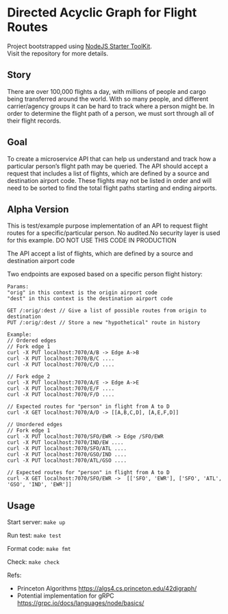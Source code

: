 # Directed Acyclic Graph for Flight Routes

Project bootstrapped using [NodeJS Starter ToolKit](https://github.com/vitorsalgado/create-nodejs-ts).  
Visit the repository for more details.

## Story

There are over 100,000 flights a day, with millions of people and cargo being transferred around the world. With so many people, and different carrier/agency groups it can be hard to track where a person might be. In order to determine the flight path of a person, we must sort through all of their flight records.

## Goal

To create a microservice API that can help us understand and track how a particular person’s flight path may be queried. The API should accept a request that includes a list of flights, which are defined by a source and destination airport code. These flights may not be listed in order and will need to be sorted to find the total flight paths starting and ending airports.

## Alpha Version

This is test/example purpose implementation of an API
to request flight routes for a specific/particular person.
No audited.No security layer is used for this example.
DO NOT USE THIS CODE IN PRODUCTION

The API accept a list of flights, which are defined by a source and destination airport code

Two endpoints are exposed based on a specific person flight history:

```
Params:
"orig" in this context is the origin airport code
"dest" in this context is the destination airport code

GET /:orig/:dest // Give a list of possible routes from origin to destination
PUT /:orig/:dest // Store a new "hypothetical" route in history

Example:
// Ordered edges
// Fork edge 1
curl -X PUT localhost:7070/A/B -> Edge A->B
curl -X PUT localhost:7070/B/C ....
curl -X PUT localhost:7070/C/D ....

// Fork edge 2
curl -X PUT localhost:7070/A/E -> Edge A->E
curl -X PUT localhost:7070/E/F ....
curl -X PUT localhost:7070/F/D ....

// Expected routes for "person" in flight from A to D
curl -X GET localhost:7070/A/D -> [[A,B,C,D], [A,E,F,D]]

// Unordered edges
// Fork edge 1
curl -X PUT localhost:7070/SFO/EWR -> Edge /SFO/EWR
curl -X PUT localhost:7070/IND/EW ....
curl -X PUT localhost:7070/SFO/ATL ....
curl -X PUT localhost:7070/GSO/IND ....
curl -X PUT localhost:7070/ATL/GSO ....

// Expected routes for "person" in flight from A to D
curl -X GET localhost:7070/SFO/EWR ->  [['SFO', 'EWR'], ['SFO', 'ATL', 'GSO', 'IND', 'EWR']]
``` 

## Usage

Start server: `make up`

Run test: `make test`

Format code: `make fmt`

Check: `make check`

Refs:

* Princeton Algorithms <https://algs4.cs.princeton.edu/42digraph/>
* Potential implementation for gRPC <https://grpc.io/docs/languages/node/basics/>



